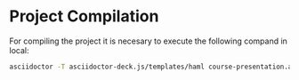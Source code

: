 # Project Compilation

For compiling the project it is necesary to execute the following compand in local: 

```bash
asciidoctor -T asciidoctor-deck.js/templates/haml course-presentation.adoc 
```


